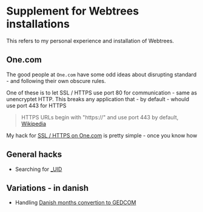 # Supplement for Webtrees installations

This refers to my personal experience and installation of Webtrees.


## One.com

The good people at `One.com` have some odd ideas about disrupting standard - and following their own obscure rules.

One of these is to let SSL / HTTPS use port 80 for communication - same as unencryptet HTTP. 
This breaks any application that - by default - whould use port 443 for HTTPS

> HTTPS URLs begin with "https://" and use port 443 by default,
<br>[Wikipedia](https://en.wikipedia.org/wiki/HTTPS)

My hack for [SSL / HTTPS on One.com](SSL-HTTPS-One-com.md) is pretty simple - once you know how 

## General hacks

- Searching for [_UID](UID.md)

## Variations - in danish

- Handling [Danish months convertion to GEDCOM](Danish-months-to-GEDCOM.md)

